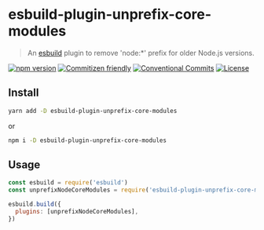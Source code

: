 # esbuild-plugin-unprefix-core-modules

> An [esbuild](https://esbuild.github.io/) plugin to remove 'node:\*' prefix for older Node.js versions.

[![npm version](https://img.shields.io/npm/v/esbuild-plugin-unprefix-core-modules.svg?style=flat-square)](https://www.npmjs.org/package/esbuild-plugin-unprefix-core-modules)
[![Commitizen friendly](https://img.shields.io/badge/commitizen-friendly-brightgreen.svg?style=flat-square)](http://commitizen.github.io/cz-cli/)
[![Conventional Commits](https://img.shields.io/badge/Conventional%20Commits-1.0.0-yellow.svg?style=flat-square)](https://conventionalcommits.org)
[![License](https://img.shields.io/badge/license-UNLICENSE-green.svg?style=flat-square)](https://github.com/thierrymichel/esbuild-plugin-unprefix-core-modules/blob/main/UNLICENSE)

## Install

```sh
yarn add -D esbuild-plugin-unprefix-core-modules
```

or

```sh
npm i -D esbuild-plugin-unprefix-core-modules
```

## Usage

```js
const esbuild = require('esbuild')
const unprefixNodeCoreModules = require('esbuild-plugin-unprefix-core-modules')

esbuild.build({
  plugins: [unprefixNodeCoreModules],
})
```
